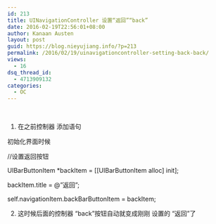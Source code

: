 ```yaml
---
id: 213
title: UINavigationController 设置“返回”“back”
date: 2016-02-19T22:56:01+08:00
author: Kanaan Austen
layout: post
guid: https://blog.nieyujiang.info/?p=213
permalink: /2016/02/19/uinavigationcontroller-setting-back-back/
views:
  - 16
dsq_thread_id:
  - 4713909132
categories:
  - OC
---
```

&nbsp;

  1. 在之前控制器 添加语句

初始化界面时候

//设置返回按钮

UIBarButtonItem *backItem = [[UIBarButtonItem alloc] init];

backItem.title = @”返回”;

self.navigationItem.backBarButtonItem = backItem;
  
2. 这时候后面的控制器 “back”按钮自动就变成刚刚 设置的 “返回”了